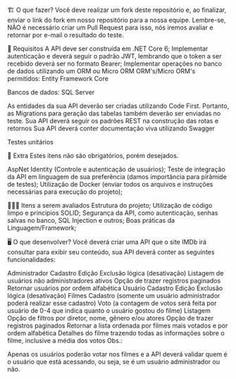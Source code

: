🏗 O que fazer?
Você deve realizar um fork deste repositório e, ao finalizar, enviar o link do fork em nosso repositório para a nossa equipe. Lembre-se, NÃO é necessário criar um Pull Request para isso, nós iremos avaliar e retornar por e-mail o resultado do teste.

🚨 Requisitos
A API deve ser construída em .NET Core 6; 
Implementar autenticação e deverá seguir o padrão JWT, lembrando que o token a ser recebido deverá ser no formato Bearer;
Implementar operações no banco de dados utilizando um ORM ou Micro ORM
ORM's/Micro ORM's permitidos:
Entity Framework Core

Bancos de dados:
SQL Server 

As entidades da sua API deverão ser criadas utilizando Code First. Portanto, as Migrations para geração das tabelas também deverão ser enviadas no teste.
Sua API deverá seguir os padrões REST na construção das rotas e retornos
Sua API deverá conter documentação viva utilizando Swagger

Testes unitários

🎁 Extra
Estes itens não são obrigatórios, porém desejados.

AspNet Identity (Controle e autenticação de usuários);
Teste de integração da API em linguagem de sua preferência (damos importância para pirâmide de testes);
Utilização de Docker (enviar todos os arquivos e instruções necessárias para execução do projeto);

🕵🏻‍♂️ Itens a serem avaliados
Estrutura do projeto;
Utilização de código limpo e princípios SOLID;
Segurança da API, como autenticação, senhas salvas no banco, SQL Injection e outros;
Boas práticas da Linguagem/Framework;

🖥 O que desenvolver?
Você deverá criar uma API que o site IMDb irá consultar para exibir seu conteúdo, sua API deverá conter as seguintes funcionalidades:

Administrador
Cadastro 
Edição
Exclusão lógica (desativação)
Listagem de usuários não administradores ativos
Opção de trazer registros paginados
Retornar usuários por ordem alfabética
Usuário
Cadastro
Edição
Exclusão lógica (desativação)
Filmes
Cadastro (somente um usuário administrador poderá realizar esse cadastro)
Voto (a contagem de votos será feita por usuário de 0-4 que indica quanto o usuário gostou do filme)
Listagem
Opção de filtros por diretor, nome, gênero e/ou atores
Opção de trazer registros paginados
Retornar a lista ordenada por filmes mais votados e por ordem alfabética
Detalhes do filme trazendo todas as informações sobre o filme, inclusive a média dos votos
Obs.:

Apenas os usuários poderão votar nos filmes e a API deverá validar quem é o usuário que está acessando, ou seja, se é um usuário administrador ou não.
